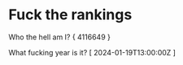 # Fuck the rankings

Who the hell am I?
{ 4116649 }

What fucking year is it?
[ 2024-01-19T13:00:00Z ]

